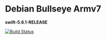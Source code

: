 # Debian Bullseye Armv7
**swift-5.6.1-RELEASE**  

[![Build Status](https://ci.swiftlang.xyz/job/swift-5.6.1-debian-bullseye-armv7/badge/icon)](https://ci.swiftlang.xyz/job/swift-5.6.1-debian-bullseye-armv7/)

<!-- checking pr build -->
